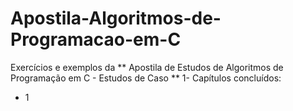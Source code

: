 # Apostila-Algoritmos-de-Programacao-em-C
 Exercícios e exemplos da ** Apostila de Estudos de Algoritmos de Programação em C - Estudos de Caso **
1- Capítulos concluídos:
 * 1
